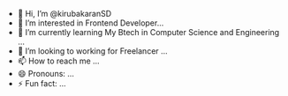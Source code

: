 - 👋 Hi, I’m @kirubakaranSD
- 👀 I’m interested in Frontend Developer...
- 🌱 I’m currently learning My Btech in Computer Science and Engineering ...
- 💞️ I’m looking to working for Freelancer  ...
- 📫 How to reach me ...
- 😄 Pronouns: ...
- ⚡ Fun fact: ...

<!---
kirubakaranSD/kirubakaranSD is a ✨ special ✨ repository because its `README.md` (this file) appears on your GitHub profile.
You can click the Preview link to take a look at your changes.
--->
